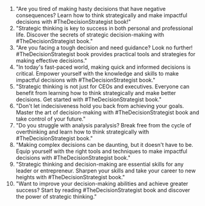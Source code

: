 1. "Are you tired of making hasty decisions that have negative consequences? Learn how to think strategically and make impactful decisions with #TheDecisionStrategist book!"
2. "Strategic thinking is key to success in both personal and professional life. Discover the secrets of strategic decision-making with #TheDecisionStrategist book."
3. "Are you facing a tough decision and need guidance? Look no further! #TheDecisionStrategist book provides practical tools and strategies for making effective decisions."
4. "In today's fast-paced world, making quick and informed decisions is critical. Empower yourself with the knowledge and skills to make impactful decisions with #TheDecisionStrategist book."
5. "Strategic thinking is not just for CEOs and executives. Everyone can benefit from learning how to think strategically and make better decisions. Get started with #TheDecisionStrategist book."
6. "Don't let indecisiveness hold you back from achieving your goals. Master the art of decision-making with #TheDecisionStrategist book and take control of your future."
7. "Do you struggle with analysis paralysis? Break free from the cycle of overthinking and learn how to think strategically with #TheDecisionStrategist book."
8. "Making complex decisions can be daunting, but it doesn't have to be. Equip yourself with the right tools and techniques to make impactful decisions with #TheDecisionStrategist book."
9. "Strategic thinking and decision-making are essential skills for any leader or entrepreneur. Sharpen your skills and take your career to new heights with #TheDecisionStrategist book."
10. "Want to improve your decision-making abilities and achieve greater success? Start by reading #TheDecisionStrategist book and discover the power of strategic thinking."
